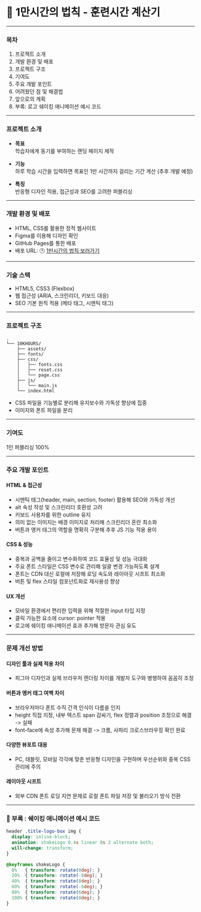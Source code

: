 # 📌 1만시간의 법칙 - 훈련시간 계산기

***

### 목차
1. 프로젝트 소개
2. 개발 환경 및 배포
3. 프로젝트 구조
4. 기여도
5. 주요 개발 포인트
6. 어려웠던 점 및 해결법
7. 앞으로의 계획
8. 부록: 로고 쉐이킹 애니메이션 예시 코드

***

### 프로젝트 소개
- **목표** <br />
학습자에게 동기를 부여하는 랜딩 페이지 제작

- **기능**<br />
하루 학습 시간을 입력하면 목표인 1만 시간까지 걸리는 기간 계산 (추후 개발 예정)
- **특징**<br />
반응형 디자인 적용, 접근성과 SEO를 고려한 퍼블리싱

***

### 개발 환경 및 배포
- HTML, CSS를 활용한 정적 웹사이트
- Figma를 이용해 디자인 확인
- GitHub Pages를 통한 배포
- 배포 URL: 🕑 [1만시간의 법칙 보러가기](https://yeaseula.github.io/10khours/)

***

### 기술 스택

- HTML5, CSS3 (Flexbox)
- 웹 접근성 (ARIA, 스크린리더, 키보드 대응)
- SEO 기본 원칙 적용 (메타 태그, 시멘틱 태그)

***

### 프로젝트 구조

```
.
└── 10KHOURS/
    ├── assets/
    ├── fonts/
    ├── css/
    │   ├── fonts.css
    │   ├── reset.css
    │   └── page.css
    ├── js/
    │   └── main.js
    └── index.html
```

- CSS 파일을 기능별로 분리해 유지보수와 가독성 향상에 집중
- 이미지와 폰트 파일을 분리

***

### 기여도

1인 퍼블리싱 100%


***

### 주요 개발 포인트

#### HTML & 접근성
- 시멘틱 태그(header, main, section, footer) 활용해 SEO와 가독성 개선
- alt 속성 작성 및 스크린리더 호환성 고려
- 키보드 사용자를 위한 outline 유지
- 의미 없는 이미지는 배경 이미지로 처리해 스크린리더 혼란 최소화
- 버튼과 앵커 태그의 역할을 명확히 구분해 추후 JS 기능 적용 용이

#### CSS & 성능
- 중복과 공백을 줄이고 변수화하여 코드 효율성 및 성능 극대화
- 주요 폰트 스타일은 CSS 변수로 관리해 일괄 변경 가능하도록 설계
- 폰트는 CDN 대신 로컬에 저장해 로딩 속도와 레이아웃 시프트 최소화
- 버튼 및 flex 스타일 컴포넌트화로 재사용성 향상

#### UX 개선
- 모바일 환경에서 편리한 입력을 위해 적절한 input 타입 지정
- 클릭 가능한 요소에 cursor: pointer 적용
- 로고에 쉐이킹 애니메이션 효과 추가해 방문자 관심 유도

***
### 문제 개선 방법

#### 디자인 툴과 실제 적용 차이
- 피그마 디자인과 실제 브라우저 렌더링 차이를 개발자 도구와 병행하여 꼼꼼히 조정

#### 버튼과 앵커 태그 여백 차이
- 브라우저마다 폰트 수직 간격 인식이 다름을 인지
- height 직접 지정, 내부 텍스트 span 감싸기, flex 정렬과 position 조정으로 해결 -> 실패
- font-face에 속성 추가해 문제 해결 -> 크롬, 사파리 크로스브라우징 확인 완료

#### 다양한 뷰포트 대응
- PC, 태블릿, 모바일 각각에 맞춘 반응형 디자인을 구현하며 우선순위와 중복 CSS 관리에 주의

#### 레이아웃 시프트
- 외부 CDN 폰트 로딩 지연 문제로 로컬 폰트 파일 저장 및 불러오기 방식 전환

***

### 🔖 부록 : 쉐이킹 애니메이션 예시 코드

``` css
header .title-logo-box img {
  display: inline-block;
  animation: shakeLogo 0.4s linear 0s 2 alternate both;
  will-change: transform;
}

@keyframes shakeLogo {
  0%   { transform: rotate(0deg); }
  20%  { transform: rotate(-8deg); }
  40%  { transform: rotate(8deg); }
  60%  { transform: rotate(-6deg); }
  80%  { transform: rotate(6deg); }
  100% { transform: rotate(0deg); }
}

```


